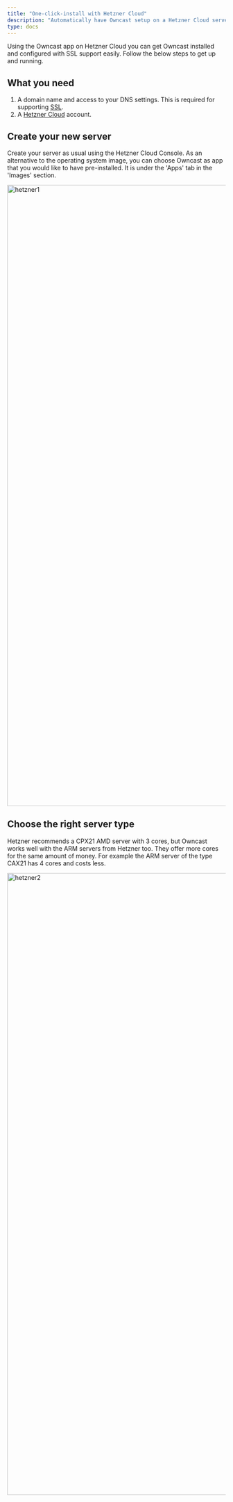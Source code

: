 ```yaml
---
title: "One-click-install with Hetzner Cloud"
description: "Automatically have Owncast setup on a Hetzner Cloud server"
type: docs
---
```


Using the Owncast app on Hetzner Cloud you can get Owncast installed and configured with SSL support easily. Follow the below steps to get up and running.

## What you need

1. A domain name and access to your DNS settings. This is required for supporting [SSL](/docs/sslproxies/).
2. A [Hetzner Cloud](https://www.hetzner.com/cloud) account.

## Create your new server

Create your server as usual using the Hetzner Cloud Console. As an alternative to the operating system image, you can choose Owncast as app that you would like to have pre-installed. It is under the 'Apps' tab in the 'Images' section.

<img width="1430" alt="hetzner1" src="https://github.com/rmens/owncast.github.io/assets/6742496/d3369234-fe13-4df6-99aa-b62d4a3f2c46">

## Choose the right server type
Hetzner recommends a CPX21 AMD server with 3 cores, but Owncast works well with the ARM servers from Hetzner too. They offer more cores for the same amount of money. For example the ARM server of the type CAX21 has 4 cores and costs less.

<img width="1432" alt="hetzner2" src="https://github.com/rmens/owncast.github.io/assets/6742496/9daec19e-06db-45ec-b4df-8d289bca8310">
